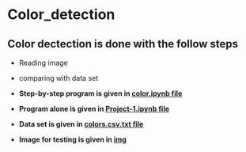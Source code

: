 # Color_detection

## Color dectection is done with the follow steps

* Reading image
* comparing with data set

* **Step-by-step program is given in [color.ipynb file](https://github.com/nivedha02/Color-detection/blob/main/color.ipynb)** 
* **Program alone is given in [Project-1.ipynb file](https://github.com/nivedha02/Color-detection/blob/main/Project-1.ipynb)**
* **Data set is given in  [colors.csv.txt file](https://github.com/nivedha02/Color-detection/blob/main/colors.csv.txt)**
* **Image for testing is given in [img](https://github.com/nivedha02/Desktop/blob/master/spark/color%20detection/img/with%20boat.jpg)**
